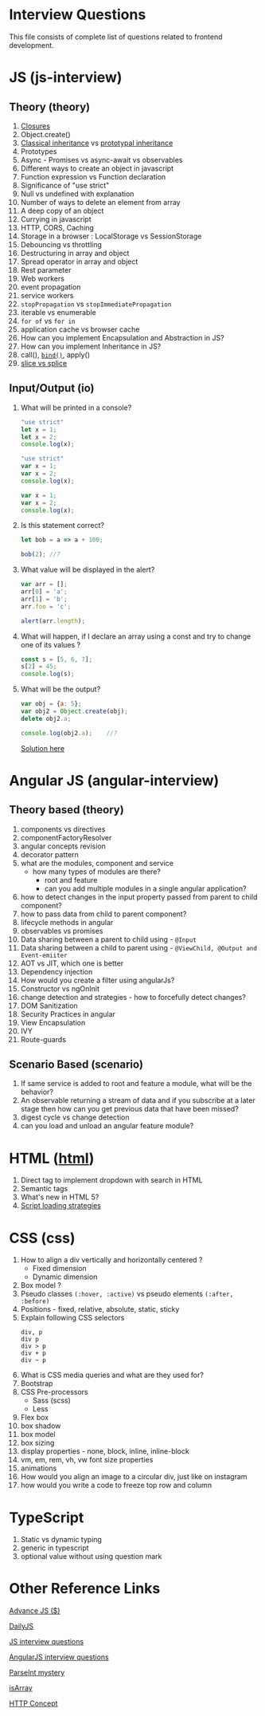 # Interview Questions

This file consists of complete list of questions related to frontend development.

# JS (js-interview)

## Theory (theory)

1. [Closures](./JS/closures.md)
2. Object.create()
3. [Classical inheritance](./JS/classical-inheritance.md) vs [prototypal inheritance]()
4. Prototypes
5. Async - Promises vs async-await vs observables
6. Different ways to create an object in javascript
7. Function expression vs Function declaration
8. Significance of "use strict"
9. Null vs undefined with explanation
10. Number of ways to delete an element from array
11. A deep copy of an object
12. Currying in javascript
13. HTTP, CORS, Caching
14. Storage in a browser : LocalStorage vs SessionStorage
15. Debouncing vs throttling
16. Destructuring in array and object
17. Spread operator in array and object
18. Rest parameter
19. Web workers
20. event propagation
21. service workers
22. `stopPropagation` vs `stopImmediatePropagation`
23. iterable vs enumerable
24. `for of` vs `for in`
25. application cache vs browser cache
26. How can you implement Encapsulation and Abstraction in JS?
27. How can you implement Inheritance in JS?
28. call(), [`bind()`](./JS/bind.md), apply()
29. [slice vs splice](./JS/js-interview/theory-29.md)

## Input/Output (io)

1. What will be printed in a console?
   ```javascript
   "use strict"
   let x = 1;
   let x = 2;
   console.log(x);

   "use strict"
   var x = 1;
   var x = 2;
   console.log(x);

   var x = 1;
   var x = 2;
   console.log(x);
   ```
2. Is this statement correct?
   ```javascript
   let bob = a => a + 100;

   bob(2); //?
   ```
3. What value will be displayed in the alert?
   ```javascript
   var arr = []; 
   arr[0] = 'a'; 
   arr[1] = 'b'; 
   arr.foo = 'c'; 

   alert(arr.length); 
   ```
4. What will happen, if I declare an array using a const and try to change one of its values ?
   ```javascript
   const s = [5, 6, 7];
   s[2] = 45;
   console.log(s);
   ```
5. What will be the output?
    ```javascript
    var obj = {a: 5};
    var obj2 = Object.create(obj);
    delete obj2.a;

    console.log(obj2.a);    //?
    ```
   [Solution here](./JS/js-interview/io-5.md)

# Angular JS (angular-interview)

## Theory based (theory)

1. components vs directives
2. componentFactoryResolver
3. angular concepts revision
4. decorator pattern
5. what are the modules, component and service
    - how many types of modules are there?
        - root and feature
        - can you add multiple modules in a single angular application?
6. how to detect changes in the input property passed from parent to child component?
7. how to pass data from child to parent component?
8. lifecycle methods in angular
9. observables vs promises
10. Data sharing between a parent to child using -
    `@Input`
11. Data sharing between a child to parent using -
    `@ViewChild, @Output and Event-emiiter`
12. AOT vs JIT, which one is better
13. Dependency injection
14. How would you create a filter using angularJs?
15. Constructor vs ngOnInit
16. change detection and strategies - how to forcefully detect changes?
17. DOM Sanitization
18. Security Practices in angular
19. View Encapsulation
20. IVY
21. Route-guards

## Scenario Based (scenario)

1. If same service is added to root and feature a module, what will be the behavior?
2. An observable returning a stream of data and if you subscribe at a later stage then how can you get previous data
   that have been missed?
3. digest cycle vs change detection
4. can you load and unload an angular feature module?

# HTML ([html](./html))

1. Direct tag to implement dropdown with search in HTML
2. Semantic tags
3. What's new in HTML 5?
4. [Script loading strategies](./html/html-4.md)

# CSS (css)

1. How to align a div vertically and horizontally centered ?
    - Fixed dimension
    - Dynamic dimension
2. Box model ?
3. Pseudo classes `(:hover, :active)` vs pseudo elements `(:after, :before)`
4. Positions - fixed, relative, absolute, static, sticky
5. Explain following CSS selectors
   ```
   div, p
   div p
   div > p
   div + p
   div ~ p
   ```
6. What is CSS media queries and what are they used for?
7. Bootstrap
8. CSS Pre-processors
    - Sass (scss)
    - Less
9. Flex box
10. box shadow
11. box model
12. box sizing
13. display properties - none, block, inline, inline-block
14. vm, em, rem, vh, vw font size properties
15. animations
16. How would you align an image to a circular div, just like on instagram
17. how would you write a code to freeze top row and column

# TypeScript

1. Static vs dynamic typing
2. generic in typescript
3. optional value without using question mark

# Other Reference Links

[Advance JS ($)](https://www.pluralsight.com/courses/advanced-javascript)

[DailyJS](https://medium.com/dailyjs)

[JS interview questions](https://www.toptal.com/javascript)

[AngularJS interview questions ](https://www.toptal.com/angular-js/interview-questions)

[ParseInt mystery](https://medium.com/dailyjs/parseint-mystery-7c4368ef7b21)

[isArray](https://medium.com/dailyjs/parseint-mystery-7c4368ef7b21)

[HTTP Concept](https://developer.mozilla.org/en-US/docs/Web/HTTP)

